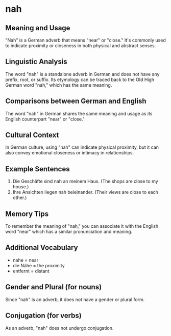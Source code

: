 # nah
## Meaning and Usage
"Nah" is a German adverb that means "near" or "close." It's commonly used to indicate proximity or closeness in both physical and abstract senses.

## Linguistic Analysis
The word "nah" is a standalone adverb in German and does not have any prefix, root, or suffix. Its etymology can be traced back to the Old High German word "nah," which has the same meaning.

## Comparisons between German and English
The word "nah" in German shares the same meaning and usage as its English counterpart "near" or "close."

## Cultural Context
In German culture, using "nah" can indicate physical proximity, but it can also convey emotional closeness or intimacy in relationships.

## Example Sentences
1. Die Geschäfte sind nah an meinem Haus. (The shops are close to my house.)
2. Ihre Ansichten liegen nah beieinander. (Their views are close to each other.)

## Memory Tips
To remember the meaning of "nah," you can associate it with the English word "near" which has a similar pronunciation and meaning.

## Additional Vocabulary
- nahe = near
- die Nähe = the proximity
- entfernt = distant

## Gender and Plural (for nouns)
Since "nah" is an adverb, it does not have a gender or plural form.

## Conjugation (for verbs)
As an adverb, "nah" does not undergo conjugation.